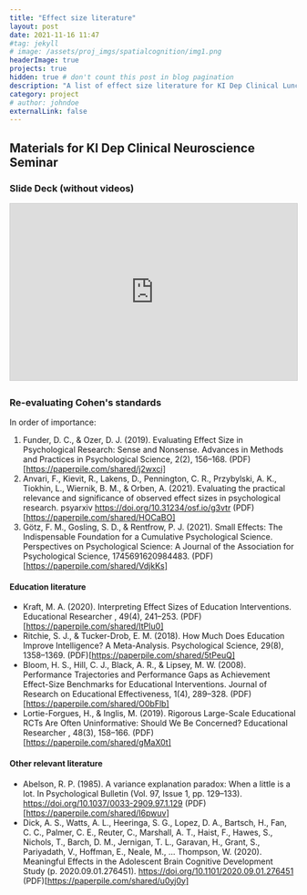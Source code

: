 ```yaml
---
title: "Effect size literature"
layout: post
date: 2021-11-16 11:47
#tag: jekyll
# image: /assets/proj_imgs/spatialcognition/img1.png
headerImage: true
projects: true
hidden: true # don't count this post in blog pagination
description: "A list of effect size literature for KI Dep Clinical Lunch seminar"
category: project
# author: johndoe
externalLink: false
---
```


## Materials for KI Dep Clinical Neuroscience Seminar

### Slide Deck (without videos)
<iframe src="https://drive.google.com/file/d/1-pIwj7bktXt8G2LcczVmbijD-nKT2kGc/view" width="560" height="310" frameborder="0" marginwidth="0" marginheight="0" scrolling="no" style="border:1px solid #CCC; border-width:1px; margin-bottom:5px; max-width: 100%;" allowfullscreen> </iframe>

### Re-evaluating Cohen's standards

In order of importance:

1. Funder, D. C., & Ozer, D. J. (2019). Evaluating Effect Size in Psychological Research: Sense and Nonsense. Advances in Methods and Practices in Psychological Science, 2(2), 156–168. (PDF)[https://paperpile.com/shared/j2wxci]
2. Anvari, F., Kievit, R., Lakens, D., Pennington, C. R., Przybylski, A. K., Tiokhin, L., Wiernik, B. M., & Orben, A. (2021). Evaluating the practical relevance and significance of observed effect sizes in psychological research. psyarxiv https://doi.org/10.31234/osf.io/g3vtr (PDF)[https://paperpile.com/shared/HOCaBO]
3. Götz, F. M., Gosling, S. D., & Rentfrow, P. J. (2021). Small Effects: The Indispensable Foundation for a Cumulative Psychological Science. Perspectives on Psychological Science: A Journal of the Association for Psychological Science, 1745691620984483. (PDF)[https://paperpile.com/shared/VdjkKs]

#### Education literature
- Kraft, M. A. (2020). Interpreting Effect Sizes of Education Interventions. Educational Researcher , 49(4), 241–253. (PDF)[https://paperpile.com/shared/ItPIu0]
- Ritchie, S. J., & Tucker-Drob, E. M. (2018). How Much Does Education Improve Intelligence? A Meta-Analysis. Psychological Science, 29(8), 1358–1369. (PDF)[https://paperpile.com/shared/5tPeuQ]
- Bloom, H. S., Hill, C. J., Black, A. R., & Lipsey, M. W. (2008). Performance Trajectories and Performance Gaps as Achievement Effect-Size Benchmarks for Educational Interventions. Journal of Research on Educational Effectiveness, 1(4), 289–328. (PDF)[https://paperpile.com/shared/O0bFlb]
- Lortie-Forgues, H., & Inglis, M. (2019). Rigorous Large-Scale Educational RCTs Are Often Uninformative: Should We Be Concerned? Educational Researcher , 48(3), 158–166. (PDF)[https://paperpile.com/shared/gMaX0t]


#### Other relevant literature


- Abelson, R. P. (1985). A variance explanation paradox: When a little is a lot. In Psychological Bulletin (Vol. 97, Issue 1, pp. 129–133). https://doi.org/10.1037/0033-2909.97.1.129 (PDF)[https://paperpile.com/shared/I6pwuv]
- Dick, A. S., Watts, A. L., Heeringa, S. G., Lopez, D. A., Bartsch, H., Fan, C. C., Palmer, C. E., Reuter, C., Marshall, A. T., Haist, F., Hawes, S., Nichols, T., Barch, D. M., Jernigan, T. L., Garavan, H., Grant, S., Pariyadath, V., Hoffman, E., Neale, M., … Thompson, W. (2020). Meaningful Effects in the Adolescent Brain Cognitive Development Study (p. 2020.09.01.276451). https://doi.org/10.1101/2020.09.01.276451 (PDF)[https://paperpile.com/shared/u0yj0y]



